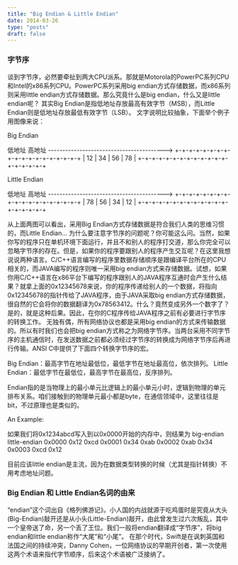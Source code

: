 ```yaml
---
title: "Big Endian & Little Endian"
date: 2014-03-26
type: "posts"
draft: false
---
```


### 字节序

谈到字节序，必然要牵扯到两大CPU派系。那就是Motorola的PowerPC系列CPU和Intel的x86系列CPU。PowerPC系列采用big endian方式存储数据，而x86系列则采用little endian方式存储数据。那么究竟什么是big endian，什么又是little endian呢？
其实Big Endian是指低地址存放最高有效字节（MSB），而Little Endian则是低地址存放最低有效字节（LSB）。
文字说明比较抽象，下面举个例子用图像来说：

   Big Endian

   低地址                                            高地址
   ----------------------------------------->
   +-+-+-+-+-+-+-+-+-+-+-+-+-+-+-+-+-+-+
   |     12     |      34    |     56      |     78    |
   +-+-+-+-+-+-+-+-+-+-+-+-+-+-+-+-+-+-+

   Little Endian

   低地址                                            高地址
   ----------------------------------------->
   +-+-+-+-+-+-+-+-+-+-+-+-+-+-+-+-+-+-+
   |     78     |      56    |     34      |     12    |
   +-+-+-+-+-+-+-+-+-+-+-+-+-+-+-+-+-+-+
     
从上面两图可以看出，采用Big Endian方式存储数据是符合我们人类的思维习惯的，而Little Endian...
为什么要注意字节序的问题呢？你可能这么问。当然，如果你写的程序只在单机环境下面运行，并且不和别人的程序打交道，那么你完全可以忽略字节序的存在。但是，如果你的程序要跟别人的程序产生交互呢？在这里我想说说两种语言。C/C++语言编写的程序里数据存储顺序是跟编译平台所在的CPU相关的，而JAVA编写的程序则唯一采用big endian方式来存储数据。试想，如果你用C/C++语言在x86平台下编写的程序跟别人的JAVA程序互通时会产生什么结果？就拿上面的0x12345678来说，你的程序传递给别人的一个数据，将指向0x12345678的指针传给了JAVA程序，由于JAVA采取big endian方式存储数据，很自然的它会将你的数据翻译为0x78563412。什么？竟然变成另外一个数字了？是的，就是这种后果。因此，在你的C程序传给JAVA程序之前有必要进行字节序的转换工作。
无独有偶，所有网络协议也都是采用big endian的方式来传输数据的。所以有时我们也会把big endian方式称之为网络字节序。当两台采用不同字节序的主机通信时，在发送数据之前都必须经过字节序的转换成为网络字节序后再进行传输。ANSI C中提供了下面四个转换字节序的宏。

Big Endian：最高字节在地址最低位，最低字节在地址最高位，依次排列。
Little Endian：最低字节在最低位，最高字节在最高位，反序排列。

Endian指的是当物理上的最小单元比逻辑上的最小单元小时，逻辑到物理的单元排布关系。咱们接触到的物理单元最小都是byte，在通信领域中，这里往往是bit，不过原理也是类似的。

An Example:

如果我们将0x1234abcd写入到以0x0000开始的内存中，则结果为
                     big-endian     little-endian
     0x0000     0x12              0xcd
     0x0001     0x34              0xab
     0x0002     0xab              0x34
     0x0003     0xcd              0x12

 目前应该little endian是主流，因为在数据类型转换的时候（尤其是指针转换）不用考虑地址问题。
 
### Big Endian 和 Little Endian名词的由来

“endian”这个词出自《格列佛游记》。小人国的内战就源于吃鸡蛋时是究竟从大头(Big-Endian)敲开还是从小头(Little-Endian)敲开，由此曾发生过六次叛乱，其中一个皇帝送了命，另一个丢了王位。我们一般将endian翻译成“字节序”，将big endian和little endian称作“大尾”和“小尾”。
在那个时代，Swift是在讽刺英国和法国之间的持续冲突，Danny Cohen，一位网络协议的早期开创者，第一次使用这两个术语来指代字节顺序，后来这个术语被广泛接纳了。
